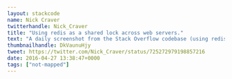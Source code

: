 ```yaml
---
layout: stackcode
name: Nick Craver
twitterhandle: Nick_Craver
title: "Using redis as a shared lock across web servers."
text: "A daily screenshot from the Stack Overflow codebase (using redis as a shared lock across web servers). "
thumbnailhandle: DkVaunuHjy
tweet: https://twitter.com/Nick_Craver/status/725272979198857216
date: 2016-04-27 13:38:47+0000
tags: ["not-mapped"]
---
```

